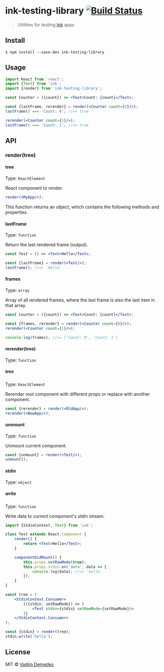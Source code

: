 # ink-testing-library [![Build Status](https://travis-ci.org/vadimdemedes/ink-testing-library.svg?branch=master)](https://travis-ci.org/vadimdemedes/ink-testing-library)

> Utilities for testing [Ink](https://github.com/vadimdemedes/ink) apps


## Install

```
$ npm install --save-dev ink-testing-library
```


## Usage

```jsx
import React from 'react';
import {Text} from 'ink';
import {render} from 'ink-testing-library';

const Counter = ({count}) => <Text>Count: {count}</Text>;

const {lastFrame, rerender} = render(<Counter count={0}/>);
lastFrame() === 'Count: 0'; //=> true

rerender(<Counter count={1}/>);
lastFrame() === 'Count: 1'; //=> true
```


## API

### render(tree)

#### tree

Type: `ReactElement`

React component to render.

```jsx
render(<MyApp/>);
```

This function returns an object, which contains the following methods and properties.

#### lastFrame

Type: `function`

Return the last rendered frame (output).

```jsx
const Test = () => <Text>Hello</Text>;

const {lastFrame} = render(<Test/>);
lastFrame(); //=> 'Hello'
```

#### frames

Type: `array`

Array of all rendered frames, where the last frame is also the last item in that array.

```jsx
const Counter = ({count}) => <Text>Count: {count}</Text>;

const {frames, rerender} = render(<Counter count={0}/>);
rerender(<Counter count={1}/>);

console.log(frames); //=> ['Count: 0', 'Count: 1']
```

#### rerender(tree)

Type: `function`

##### tree

Type: `ReactElement`

Rerender root component with different props or replace with another component.

```jsx
const {rerender} = render(<OldApp/>);
rerender(<NewApp/>);
```

#### unmount

Type: `function`

Unmount current component.

```jsx
const {unmount} = render(<Test/>);
unmount();
```

#### stdin

Type: `object`

##### write

Type: `function`

Write data to current component's stdin stream.

```jsx
import {StdinContext, Text} from 'ink';

class Test extends React.Component {
	render() {
		return <Text>Hello</Text>;
	}

	componentDidMount() {
		this.props.setRawMode(true);
		this.props.stdin.on('data', data => {
			console.log(data); //=> 'hello'
		});
	}
}

const tree = (
	<StdinContext.Consumer>
		{({stdin, setRawMode}) => (
			<Test stdin={stdin} setRawMode={setRawMode}/>
		)}
	</StdinContext.Consumer>
);

const {stdin} = render(tree);
stdin.write('hello');
```


## License

MIT © [Vadim Demedes](https://github.com/vadimdemedes/ink-testing-library)
